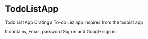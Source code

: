 # TodoListApp
Todo List App
Crating a To-do List app inspired from the todoist app

It contains, Email, password Sign in and Google sign in
